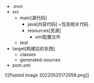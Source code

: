 
+ .mvn
+ src
	+ main[源代码]
		+ java[内容代码]
			+包及相关代码 
		+ resources[资源]
			+ xml配置文件
	+ test
+ target[构建后的东西]
	+ classes
	+ generated-sources
+ pom.xml

![[Pasted image 20220525172958.png]]